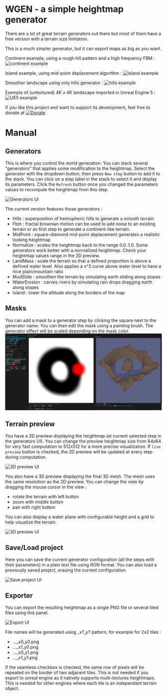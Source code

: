# WGEN - a simple heightmap generator

There are a lot of great terrain generators out there but most of them have a free version with a terrain size limitation.

This is a much simpler generator, but it can export maps as big as you want.

Continent example, using a rough hill pattern and a high frequency FBM :
![continent example](https://raw.githubusercontent.com/jice-nospam/wgen/main/doc/ex_continent.jpg)

Island example, using mid-point deplacement algorithm :
![island example](https://raw.githubusercontent.com/jice-nospam/wgen/main/doc/ex_island.jpg)

Smoother landscape using only hills generator :
![hills example](https://raw.githubusercontent.com/jice-nospam/wgen/main/doc/ex_hills.jpg)

Exemple of (untextured) 4K x 4K landscape imported in Unreal Engine 5 :
![UE5 example](https://raw.githubusercontent.com/jice-nospam/wgen/main/doc/ex_ue5.jpg)

If you like this project and want to support its development, feel free to donate at [![Donate](https://img.shields.io/badge/Donate-PayPal-green.svg)](https://paypal.me/guldendraak)

# Manual
## Generators
This is where you control the world generation. You can stack several "generators" that applies some modification to the heightmap.
Select the generator with the dropdown button, then press `New step` button to add it to the stack.
You can click on a step label in the stack to select it and display its parameters. Click the `Refresh` button once you changed the parameters values to recompute the heightmap from this step.

![Generators UI](https://raw.githubusercontent.com/jice-nospam/wgen/main/doc/ui_gen.jpg)

The current version features those generators :
- Hills : superposition of hemispheric hills to generate a smooth terrain
- Fbm : fractal brownian motion can be used to add noise to an existing terrain or as first step to generate a continent-like terrain.
- MidPoint : square-diamond mid-point deplacement generates a realistic looking heightmap
- Normalize : scales the heightmap back to the range 0.0..1.0. Some generators work better with a normalized heightmap. Check your heightmap values range in the 2D preview.
- LandMass : scale the terrain so that a defined proportion is above a defined water level. Also applies a x^3 curve above water level to have a nice plain/mountain ratio
- MudSlide : smoothen the terrain by simulating earth sliding along slopes
- WaterErosion : carves rivers by simulating rain drops dragging earth along slopes
- Island : lower the altitude along the borders of the map

## Masks
You can add a mask to a generator step by clicking the square next to the generator name.
You can then edit the mask using a painting brush. The generator effect will be scaled depending on the mask color.
![Masks UI](https://raw.githubusercontent.com/jice-nospam/wgen/main/doc/ui_masks.jpg)

## Terrain preview
You have a 2D preview displaying the heightmap (at current selected step in the generators UI). You can change the preview heightmap size from 64x64 for very fast computation to 512x512 for a more precise visualization. If `live preview` button is checked, the 2D preview will be updated at every step during computation.

![3D preview UI](https://raw.githubusercontent.com/jice-nospam/wgen/main/doc/ui_2d.jpg)

You also have a 3D preview displaying the final 3D mesh. The mesh uses the same resolution as the 2D preview.
You can change the view by dragging the mouse cursor in the view :
- rotate the terrain with left button
- zoom with middle button
- pan with right button

You can also display a water plane with configurable height and a grid to help visualize the terrain.

![3D preview UI](https://raw.githubusercontent.com/jice-nospam/wgen/main/doc/ui_3d.jpg)

## Save/Load project
Here you can save the current generator configuration (all the steps with their parameters) in a plain text file using RON format. You can also load a previously saved project, erasing the current configuration.

![Save project UI](https://raw.githubusercontent.com/jice-nospam/wgen/main/doc/ui_project.jpg)

## Exporter
You can export the resulting heightmap as a single PNG file or several tiled files using this panel.

![Export UI](https://raw.githubusercontent.com/jice-nospam/wgen/main/doc/ui_export.jpg)

File names will be generated using _x?_y? pattern, for example for 2x2 tiles :
* ..._x0_y0.png
* ..._x1_y0.png
* ..._x0_y1.png
* ..._x1_y1.png

If the seamless checkbox is checked, the same row of pixels will be repeated on the border of two adjacent tiles.
This is not needed if you export to unreal engine as it natively supports multi-textures heightmaps.
This is needed for other engines where each tile is an independant terrain object.
